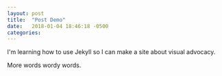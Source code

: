 ```yaml
---
layout: post
title:  "Post Demo"
date:   2018-01-04 18:46:18 -0500
categories:
---
```

I'm learning how to use Jekyll so I can make a site about visual advocacy.

More words wordy words.

